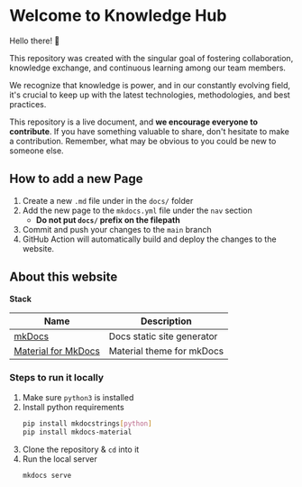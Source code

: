 # Welcome to Knowledge Hub

Hello there! 👋

This repository was created with the singular goal of fostering collaboration, knowledge exchange, and continuous learning among our team members.


We recognize that knowledge is power, and in our constantly evolving field, it's crucial to keep up with the latest technologies, methodologies, and best practices.


This repository is a live document, and **we encourage everyone to contribute**. If you have something valuable to share, don't hesitate to make a contribution. Remember, what may be obvious to you could be new to someone else.

## How to add a new Page

1. Create a new `.md` file under in the `docs/` folder
2. Add the new page to the `mkdocs.yml` file under the `nav` section
    - **Do not put `docs/` prefix on the filepath**
3. Commit and push your changes to the `main` branch
4. GitHub Action will automatically build and deploy the changes to the website.


## About this website

**Stack**

| Name | Description |
| --- | --- |
| [mkDocs](https://www.mkdocs.org/) | Docs static site generator  |
| [Material for MkDocs](https://squidfunk.github.io/mkdocs-material/) | Material theme for mkDocs |

### Steps to run it locally
1. Make sure `python3` is installed
1. Install python requirements
    ```bash
    pip install mkdocstrings[python]
    pip install mkdocs-material 
    ```
2. Clone the repository & `cd` into it
3. Run the local server
    ```bash
    mkdocs serve
    ```
